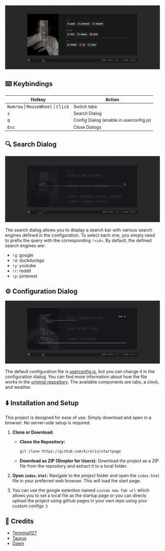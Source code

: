![image](assets/screenshot.png)

## ⌨️ Keybindings
| Hotkey                                            | Action                                  |
| ------------------------------------------------- | --------------------------------------- |
| <kbd>Numrow</kbd> \| <kbd>MouseWheel</kbd> \| <kbd>Click</kbd> | Switch tabs                |
| <kbd>s</kbd>                                      | Search Dialog                           |
| <kbd>q</kbd>                                      | Config Dialog (enable in userconfig.js) |
| <kbd>Esc</kbd>                                    | Close Dialogs                           |


## 🔍 Search Dialog
![image](assets/search-dialog.png)

The search dialog allows you to display a search bar with various search engines defined in the configuration. To select each one, you simply need to prefix the query with the corresponding `!<id>`.
By default, the defined search engines are:
- `!g`: google
- `!d`: duckduckgo
- `!y`: youtube
- `!r`: reddit
- `!p`: pinterest


## ⚙️ Configuration Dialog
![config-dialog](assets/config-dialog.png)

The default configuration file is [userconfig.js](userconfig.js), but you can change it in the configuration dialog. You can find more information about how the file works in the [original repository](https://github.com/b-coimbra/dawn). The available components are tabs, a clock, and weather.


## ⬇️ Installation and Setup

This project is designed for ease of use. Simply download and open in a browser. No server-side setup is required.

1. **Clone or Download:**
   - **Clone the Repository:**
     ```bash
     git clone https://github.com/kiroris/startpage
     ```
   - **Download as ZIP (Simpler for Users):**  Download the project as a ZIP file from the repository and extract it to a local folder.

2. **Open `index.html`:**  Navigate to the project folder and open the `index.html` file in your preferred web browser.  This will load the start page.

3. You can use the google extention  named `custom new Tab url` which allows you to set a local file as the startup page or you can direcly upload the project using github pages in your own repo using your custom configs :)


## 👤 Credits
- [Terminal127](https://github.com/Terminal127/tokyonight-startpage)
- [Taurus](https://github.com/AllJavi/tartarus-startpage)
- [Dawn](https://github.com/b-coimbra/dawn)